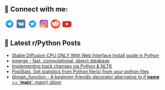 ## 🔎 Connect with me:
[<img src="https://github.com/bullbesh/bullbesh/blob/main/images/Telegram.png" width="32" height="32" />](https://t.me/bullbesh)
[<img src="https://github.com/bullbesh/bullbesh/blob/main/images/VK.png" width="32" height="32" />](https://vk.com/bullbesh)
[<img src="https://github.com/bullbesh/bullbesh/blob/main/images/Twitter.png" width="32" height="32" />](https://twitter.com/bullbesh1)
[<img src="https://github.com/bullbesh/bullbesh/blob/main/images/Instagram.png" width="32" height="32" />](https://www.instagram.com/bullbesh)
[<img src="https://github.com/bullbesh/bullbesh/blob/main/images/Reddit.png" width="32" height="32" />](https://www.reddit.com/user/bullbesh)
[<img src="https://github.com/bullbesh/bullbesh/blob/main/images/YouTube.png" width="32" height="32" />](https://www.youtube.com/channel/UCtfjRs6uzgq5mfm8S06WTcg)

## 📕 Latest r/Python Posts
<!-- BLOG-POST-LIST:START -->
- [Stable Diffusion CPU ONLY With Web Interface Install guide in Python](https://www.reddit.com/r/Python/comments/x2kuqn/stable_diffusion_cpu_only_with_web_interface/)
- [emerge - fast, computational, object database](https://www.reddit.com/r/Python/comments/x2jrnb/emerge_fast_computational_object_database/)
- [Implementing track changes via Python &amp; NLTK](https://www.reddit.com/r/Python/comments/x2ih1c/implementing_track_changes_via_python_nltk/)
- [PypStats, Get statistics from Python file&lpar;s&rpar; from your python files](https://www.reddit.com/r/Python/comments/x2hwsz/pypstats_get_statistics_from_python_files_from/)
- [@main_function - A beginner-friendly decorator alternative to if __name__ == &#39;__main__&#39;: main&lpar;&rpar; idiom](https://www.reddit.com/r/Python/comments/x2hd7r/main_function_a_beginnerfriendly_decorator/)
<!-- BLOG-POST-LIST:END -->
